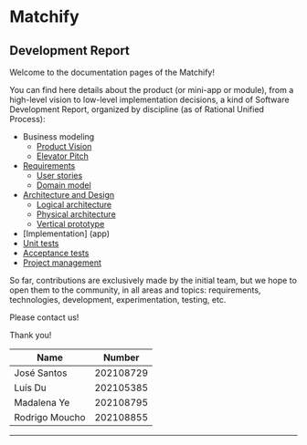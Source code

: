 # Matchify 
## Development Report

Welcome to the documentation pages of the Matchify!

You can find here details about the product (or mini-app or module), from a high-level vision to low-level implementation decisions, a kind of Software Development Report, organized by discipline (as of Rational Unified Process): 

* Business modeling 
  * [Product Vision](docs/ProductVision.md)
  * [Elevator Pitch](docs/ElevatorPitch.md)
* [Requirements](docs/requirements.md)
  * [User stories](https://github.com/FEUP-LEIC-ES-2022-23/2LEIC16T4/issues)
  * [Domain model](docs/requirements.md#Domain-model)
* [Architecture and Design](docs/ArchitectureAndDesign.md)
  * [Logical architecture](docs/ArchitectureAndDesign.md#Logical-architecture)
  * [Physical architecture](docs/ArchitectureAndDesign.md#Physical-architecture)
  * [Vertical prototype](docs/ArchitectureAndDesign.md#Vertical-prototype)
* [Implementation] (app)
* [Unit tests](app/test)
* [Acceptance tests](app/test_driver)
* [Project management](docs/ProjectManagement.md)

So far, contributions are exclusively made by the initial team, but we hope to open them to the community, in all areas and topics: requirements, technologies, development, experimentation, testing, etc.

Please contact us! 

Thank you!

| Name            | Number    |
|-----------------|-----------|
| José Santos     | 202108729 |
| Luís Du         | 202105385 |
| Madalena Ye     | 202108795 |
| Rodrigo Moucho  | 202108855 |

---

